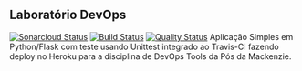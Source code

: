 ## Laboratório DevOps
[![Sonarcloud Status](https://sonarcloud.io/api/project_badges/measure?project=devopsmackenzie&metric=alert_status)](https://sonarcloud.io/dashboard?id=devopsmackenzie) 
[![Build Status](https://travis-ci.com/devopsmackenzie/Devopslab.svg?branch=main)](https://travis-ci.com/devopsmackenzie/Devopslab)
[![Quality Status](https://travis-ci.com/devopsmackenzie/Devopslab.svg?branch=main)](https://travis-ci.com/devopsmackenzie/Devopslab)
Aplicação Simples em Python/Flask com teste usando Unittest integrado ao Travis-CI fazendo deploy no Heroku para a disciplina de DevOps Tools da Pós da Mackenzie.


